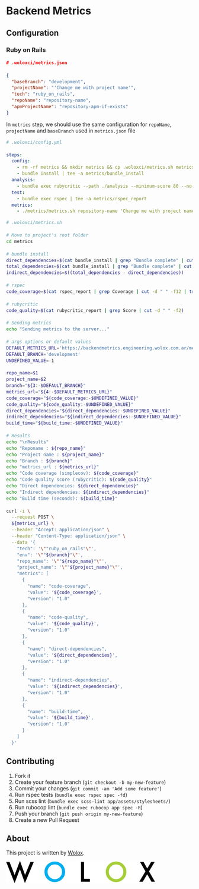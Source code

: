 # Backend Metrics

## Configuration

### Ruby on Rails

```json
# .woloxci/metrics.json

{
  "baseBranch": "development",
  "projectName": "'Change me with project name'",
  "tech": "ruby_on_rails",
  "repoName": "repository-name",
  "apmProjectName": "repository-apm-if-exists"
}
```

In `metrics` step, we should use the same configuration for  `repoName`, `projectName` and `baseBranch` used in `metrics.json` file

```yml
# .woloxci/config.yml

steps:
  config:
    - rm -rf metrics && mkdir metrics && cp .woloxci/metrics.sh metrics/metrics.sh && chmod +x metrics/metrics.sh
    - bundle install | tee -a metrics/bundle_install
  analysis:
    - bundle exec rubycritic --path ./analysis --minimum-score 80 --no-browser | tee -a metrics/rubycritic_report
  test:
    - bundle exec rspec | tee -a metrics/rspec_report
  metrics:
    - ./metrics/metrics.sh repository-name 'Change me with project name' development
```



```bash
# .woloxci/metrics.sh

# Move to project's root folder
cd metrics

# bundle install
direct_dependencies=$(cat bundle_install | grep "Bundle complete" | cut -d " " -f3)
total_dependencies=$(cat bundle_install | grep "Bundle complete" | cut -d " " -f6)
indirect_dependencies=$((total_dependencies - direct_dependencies))

# rspec
code_coverage=$(cat rspec_report | grep Coverage | cut -d " " -f12 | tr -dc '0-9.')

# rubycritic
code_quality=$(cat rubycritic_report | grep Score | cut -d " " -f2)

# Sending metrics
echo "Sending metrics to the server..."

# args options or default values
DEFAULT_METRICS_URL='https://backendmetrics.engineering.wolox.com.ar/metrics'
DEFAULT_BRANCH='development'
UNDEFINED_VALUE=-1

repo_name=$1
project_name=$2
branch="${3:-$DEFAULT_BRANCH}"
metrics_url="${4:-$DEFAULT_METRICS_URL}"
code_coverage="${code_coverage:-$UNDEFINED_VALUE}"
code_quality="${code_quality:-$UNDEFINED_VALUE}"
direct_dependencies="${direct_dependencies:-$UNDEFINED_VALUE}"
indirect_dependencies="${indirect_dependencies:-$UNDEFINED_VALUE}"
build_time="${build_time:-$UNDEFINED_VALUE}"

# Results
echo "\nResults"
echo "Reponame : ${repo_name}"
echo "Project name : ${project_name}"
echo "Branch : ${branch}"
echo "metrics_url : ${metrics_url}"
echo "Code coverage (simplecov): ${code_coverage}"
echo "Code quality score (rubycritic): ${code_quality}"
echo "Direct dependencies: ${direct_dependencies}"
echo "Indirect dependencies: ${indirect_dependencies}"
echo "Build time (seconds): ${build_time}"

curl -i \
  --request POST \
  ${metrics_url} \
  --header "Accept: application/json" \
  --header "Content-Type: application/json" \
  --data '{
    "tech": '\""ruby_on_rails"\"',
    "env": '\""${branch}"\"',
    "repo_name": '\""${repo_name}"\"',
    "project_name": '\""${project_name}"\"',
    "metrics": [
      {
        "name": "code-coverage",
        "value": '${code_coverage}',
        "version": "1.0"
      },
      {
        "name": "code-quality",
        "value": '${code_quality}',
        "version": "1.0"
      },
      {
        "name": "direct-dependencies",
        "value": '${direct_dependencies}',
        "version": "1.0"
      },
      {
        "name": "indirect-dependencies",
        "value": '${indirect_dependencies}',
        "version": "1.0"
      },
      {
        "name": "build-time",
        "value": '${build_time}',
        "version": "1.0"
      }
    ]
  }'

```

## Contributing

1. Fork it
2. Create your feature branch (`git checkout -b my-new-feature`)
3. Commit your changes (`git commit -am 'Add some feature'`)
4. Run rspec tests (`bundle exec rspec spec -fd`)
5. Run scss lint (`bundle exec scss-lint app/assets/stylesheets/`)
6. Run rubocop lint (`bundle exec rubocop app spec -R`)
7. Push your branch (`git push origin my-new-feature`)
8. Create a new Pull Request

## About

This project is written by [Wolox](http://www.wolox.com.ar).

[![Wolox](https://raw.githubusercontent.com/Wolox/press-kit/master/logos/logo_banner.png)](http://www.wolox.com.ar)

